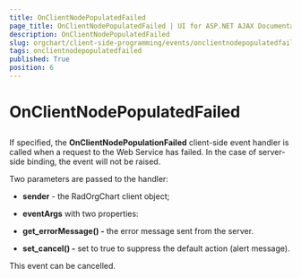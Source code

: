 ```yaml
---
title: OnClientNodePopulatedFailed
page_title: OnClientNodePopulatedFailed | UI for ASP.NET AJAX Documentation
description: OnClientNodePopulatedFailed
slug: orgchart/client-side-programming/events/onclientnodepopulatedfailed
tags: onclientnodepopulatedfailed
published: True
position: 6
---
```


# OnClientNodePopulatedFailed



## 

If specified, the __OnClientNodePopulationFailed__ client-side event handler is called when a request to the Web Service has failed. In the case of server-side binding, the event will not be raised.

Two parameters are passed to the handler:

* __sender__ - the RadOrgChart client object;

* __eventArgs__ with two properties:

* __get_errorMessage() -__ the error message sent from the server.

* __set_cancel() -__ set to true to suppress the default action (alert message).

This event can be cancelled.


